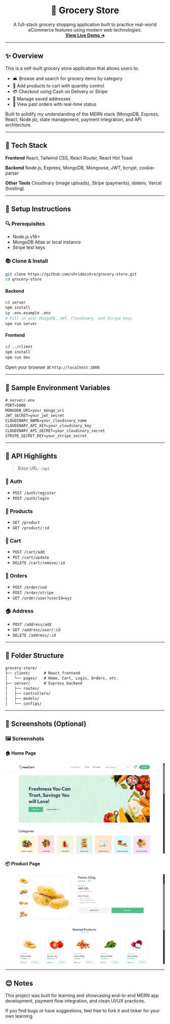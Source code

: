 <h1 align="center">🍏 Grocery Store</h1>

<p align="center">
  A full-stack grocery shopping application built to practice real-world eCommerce features using modern web technologies.
  <br />
  <a href="https://grocery-store-shrid.vercel.app/" target="_blank"><strong>View Live Demo ➔</strong></a>
</p>

---

## ✨ Overview

This is a self-built grocery store application that allows users to:

* 🛋️ Browse and search for grocery items by category
* 🛒 Add products to cart with quantity control
* 💳 Checkout using Cash on Delivery or Stripe
* 📄 Manage saved addresses
* 💼 View past orders with real-time status

Built to solidify my understanding of the MERN stack (MongoDB, Express, React, Node.js), state management, payment integration, and API architecture.

---

## 🔧 Tech Stack

**Frontend**
React, Tailwind CSS, React Router, React Hot Toast

**Backend**
Node.js, Express, MongoDB, Mongoose, JWT, bcrypt, cookie-parser

**Other Tools**
Cloudinary (image uploads), Stripe (payments), dotenv, Vercel (hosting)

---

## 🚀 Setup Instructions

### 🔍 Prerequisites

* Node.js v16+
* MongoDB Atlas or local instance
* Stripe test keys

### 📚 Clone & Install

```bash
git clone https://github.com/shridmishra/grocery-store.git
cd grocery-store
```

#### Backend

```bash
cd server
npm install
cp .env.example .env
# Fill in your MongoDB, JWT, Cloudinary, and Stripe keys
npm run server
```

#### Frontend

```bash
cd ../client
npm install
npm run dev
```

Open your browser at `http://localhost:3000`

---

## 🔢 Sample Environment Variables

```env
# server/.env
PORT=5000
MONGODB_URI=your_mongo_uri
JWT_SECRET=your_jwt_secret
CLOUDINARY_NAME=your_cloudinary_name
CLOUDINARY_API_KEY=your_cloudinary_key
CLOUDINARY_API_SECRET=your_cloudinary_secret
STRIPE_SECRET_KEY=your_stripe_secret
```

---

## 📡 API Highlights

> Base URL: `/api`

### 🔑 Auth

* `POST /auth/register`
* `POST /auth/login`

### 🍒 Products

* `GET /product`
* `GET /product/:id`

### 🛒 Cart

* `POST /cart/add`
* `PUT /cart/update`
* `DELETE /cart/remove/:id`

### 💼 Orders

* `POST /order/cod`
* `POST /order/stripe`
* `GET /order/user?userId=xyz`

### 🏠 Address

* `POST /address/add`
* `GET /address/user/:id`
* `DELETE /address/:id`

---

## 📅 Folder Structure

```
grocery-store/
├── client/      # React frontend
│   └── pages/   # Home, Cart, Login, Orders, etc.
├── server/      # Express backend
│   ├── routes/
│   ├── controllers/
│   ├── models/
│   └── configs/
```

---

## 📲 Screenshots (Optional)

### 🖼️ Screenshots

#### 🏠 Home Page

![Home](./client/public/home.png)

#### 📦 Product Page

![Product Page](./client/public/product-page.png)

---

## 😊 Notes

This project was built for learning and showcasing end-to-end MERN app development, payment flow integration, and clean UI/UX practices.

If you find bugs or have suggestions, feel free to fork it and tinker for your own learning.
